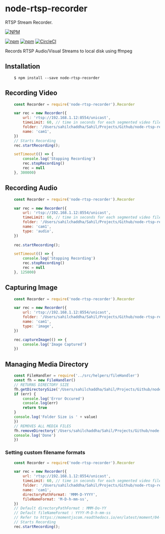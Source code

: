 # node-rtsp-recorder

RTSP Stream Recorder.

[![NPM](https://nodei.co/npm/node-rtsp-recorder.png?downloads=true&downloadRank=true&stars=true)](https://nodei.co/npm/node-rtsp-recorder/)

[![npm](https://img.shields.io/npm/dm/node-rtsp-recorder.svg)](https://www.npmjs.com/package/node-rtsp-recorder)
[![npm](https://img.shields.io/npm/v/node-rtsp-recorder.svg)](https://www.npmjs.com/package/node-rtsp-recorder)
[![CircleCI](https://circleci.com/gh/sahilchaddha/node-rtsp-recorder.svg?style=svg)](https://circleci.com/gh/sahilchaddha/node-rtsp-recorder)

Records RTSP Audio/Visual Streams to local disk using ffmpeg

## Installation

```shell
    $ npm install --save node-rtsp-recorder
```

## Recording Video 

```js
    const Recorder = require('node-rtsp-recorder').Recorder

    var rec = new Recorder({
        url: 'rtsp://192.168.1.12:8554/unicast',
        timeLimit: 60, // time in seconds for each segmented video file
        folder: '/Users/sahilchaddha/Sahil/Projects/Github/node-rtsp-recorder/videos',
        name: 'cam1',
    })
    // Starts Recording
    rec.startRecording();

    setTimeout(() => {
        console.log('Stopping Recording')
        rec.stopRecording()
        rec = null
    }, 300000)
```

## Recording Audio 

```js
    const Recorder = require('node-rtsp-recorder').Recorder

    var rec = new Recorder({
        url: 'rtsp://192.168.1.12:8554/unicast',
        timeLimit: 60, // time in seconds for each segmented video file
        folder: '/Users/sahilchaddha/Sahil/Projects/Github/node-rtsp-recorder/videos',
        name: 'cam1',
        type: 'audio',
    })
    
    rec.startRecording();

    setTimeout(() => {
        console.log('Stopping Recording')
        rec.stopRecording()
        rec = null
    }, 125000)
```

## Capturing Image

```js
    const Recorder = require('node-rtsp-recorder').Recorder

    var rec = new Recorder({
        url: 'rtsp://192.168.1.12:8554/unicast',
        folder: '/Users/sahilchaddha/Sahil/Projects/Github/node-rtsp-recorder/videos',
        name: 'cam1',
        type: 'image',
    })

    rec.captureImage(() => {
        console.log('Image Captured')
    })
```

## Managing Media Directory

```js
    const FileHandler = require('../src/helpers/fileHandler')
    const fh = new FileHandler()
    // RETURNS DIRECTORY SIZE
    fh.getDirectorySize('/Users/sahilchaddha/Sahil/Projects/Github/node-rtsp-recorder/videos/', (err, value) => {
    if (err) {
        console.log('Error Occured')
        console.log(err)
        return true
    }
    console.log('Folder Size is ' + value)
    })
    // REMOVES ALL MEDIA FILES
    fh.removeDirectory('/Users/sahilchaddha/Sahil/Projects/Github/node-rtsp-recorder/videos/*', () => {
    console.log('Done')
    })
```

### Setting custom filename formats

```js
    const Recorder = require('node-rtsp-recorder').Recorder

    var rec = new Recorder({
        url: 'rtsp://192.168.1.12:8554/unicast',
        timeLimit: 60, // time in seconds for each segmented video file
        folder: '/Users/sahilchaddha/Sahil/Projects/Github/node-rtsp-recorder/videos',
        name: 'cam1',
        directoryPathFormat: 'MMM-D-YYYY',
        fileNameFormat: 'M-D-h-mm-ss',
    })
    // Default directoryPathFormat : MMM-Do-YY
    // Default fileNameFormat : YYYY-M-D-h-mm-ss
    // Refer to https://momentjscom.readthedocs.io/en/latest/moment/04-displaying/01-format/ for custom formats.
    // Starts Recording
    rec.startRecording();
```